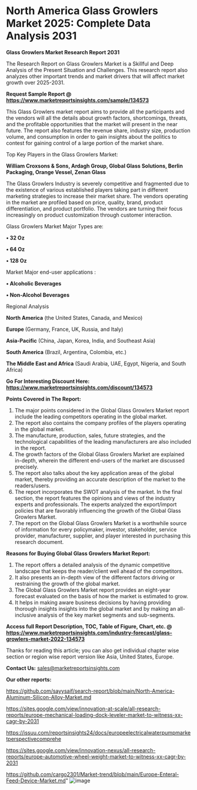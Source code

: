 # North America Glass Growlers Market 2025: Complete Data Analysis 2031

<strong>Glass Growlers Market Research Report 2031</strong>

The Research Report on Glass Growlers Market is a Skillful and Deep Analysis of the Present Situation and Challenges. This research report also analyzes other important trends and market drivers that will affect market growth over 2025-2031.

<strong>Request Sample Report @ <a href=https://www.marketreportsinsights.com/sample/134573>https://www.marketreportsinsights.com/sample/134573</a></strong>

This Glass Growlers market report aims to provide all the participants and the vendors will all the details about growth factors, shortcomings, threats, and the profitable opportunities that the market will present in the near future. The report also features the revenue share, industry size, production volume, and consumption in order to gain insights about the politics to contest for gaining control of a large portion of the market share.

Top Key Players in the Glass Growlers Market:

<strong>William Croxsons & Sons, Ardagh Group, Global Glass Solutions, Berlin Packaging, Orange Vessel, Zenan Glass</strong>

The Glass Growlers Industry is severely competitive and fragmented due to the existence of various established players taking part in different marketing strategies to increase their market share. The vendors operating in the market are profiled based on price, quality, brand, product differentiation, and product portfolio. The vendors are turning their focus increasingly on product customization through customer interaction.

Glass Growlers Market Major Types are:

<strong>• 32 Oz

• 64 Oz

• 128 Oz</strong>

Market Major end-user applications :

<strong>• Alcoholic Beverages

• Non-Alcohol Beverages</strong>

Regional Analysis

</u><strong><b>North America</b></strong> (the United States, Canada, and Mexico)

<strong><b>Europe </b></strong>(Germany, France, UK, Russia, and Italy)

<strong><b>Asia-Pacific</b></strong> (China, Japan, Korea, India, and Southeast Asia)

<strong><b>South America</b></strong> (Brazil, Argentina, Colombia, etc.)

<strong><b>The Middle East and Africa</b></strong> (Saudi Arabia, UAE, Egypt, Nigeria, and South Africa)

<strong>Go For Interesting Discount Here: <a href=https://www.marketreportsinsights.com/discount/134573>https://www.marketreportsinsights.com/discount/134573</a></strong>

<strong>Points Covered in The Report:</strong>
<ol>
  <li>The major points considered in the Global Glass Growlers Market report include the leading competitors operating in the global market.</li>
  <li>The report also contains the company profiles of the players operating in the global market.</li>
  <li>The manufacture, production, sales, future strategies, and the technological capabilities of the leading manufacturers are also included in the report.</li>
  <li>The growth factors of the Global Glass Growlers Market are explained in-depth, wherein the different end-users of the market are discussed precisely.</li>
  <li>The report also talks about the key application areas of the global market, thereby providing an accurate description of the market to the readers/users.</li>
  <li>The report incorporates the SWOT analysis of the market. In the final section, the report features the opinions and views of the industry experts and professionals. The experts analyzed the export/import policies that are favorably influencing the growth of the Global Glass Growlers Market.</li>
  <li>The report on the Global Glass Growlers Market is a worthwhile source of information for every policymaker, investor, stakeholder, service provider, manufacturer, supplier, and player interested in purchasing this research document.</li>
</ol>
<strong>Reasons for Buying Global Glass Growlers Market Report:</strong>

<ol>
  <li>The report offers a detailed analysis of the dynamic competitive landscape that keeps the reader/client well ahead of the competitors.</li>
  <li>It also presents an in-depth view of the different factors driving or restraining the growth of the global market.</li>
  <li>The Global Glass Growlers Market report provides an eight-year forecast evaluated on the basis of how the market is estimated to grow.</li>
  <li>It helps in making aware business decisions by having providing thorough insights insights into the global market and by making an all-inclusive analysis of the key market segments and sub-segments.</li>
</ol>
<strong>Access full Report Description, TOC, Table of Figure, Chart, etc. @ <a href=https://www.marketreportsinsights.com/industry-forecast/glass-growlers-market-2022-134573>https://www.marketreportsinsights.com/industry-forecast/glass-growlers-market-2022-134573</a></strong>


Thanks for reading this article; you can also get individual chapter wise section or region wise report version like Asia, United States, Europe.

<strong>Contact Us:</strong>
sales@marketreportsinsights.com

<strong>Our other reports:</strong>

<a href=https://github.com/sayysaif/search-report/blob/main/North-America-Aluminum-Silicon-Alloy-Market.md>https://github.com/sayysaif/search-report/blob/main/North-America-Aluminum-Silicon-Alloy-Market.md</a>

<a href=https://sites.google.com/view/innovation-at-scale/all-research-reports/europe-mechanical-loading-dock-leveler-market-to-witness-xx-cagr-by-2031>https://sites.google.com/view/innovation-at-scale/all-research-reports/europe-mechanical-loading-dock-leveler-market-to-witness-xx-cagr-by-2031</a>

<a href=https://issuu.com/reportsinsights24/docs/europeelectricalwaterpumpmarketperspectivecomprehe>https://issuu.com/reportsinsights24/docs/europeelectricalwaterpumpmarketperspectivecomprehe</a>

<a href=https://sites.google.com/view/innovation-nexus/all-research-reports/europe-automotive-wheel-weight-market-to-witness-xx-cagr-by-2031>https://sites.google.com/view/innovation-nexus/all-research-reports/europe-automotive-wheel-weight-market-to-witness-xx-cagr-by-2031</a>

<a href=https://github.com/cargo2301/Market-trend/blob/main/Europe-Enteral-Feed-Device-Market.md>https://github.com/cargo2301/Market-trend/blob/main/Europe-Enteral-Feed-Device-Market.md</a>"
![image](https://github.com/user-attachments/assets/8951cae9-d327-4e47-bb56-49a8e6897260)
